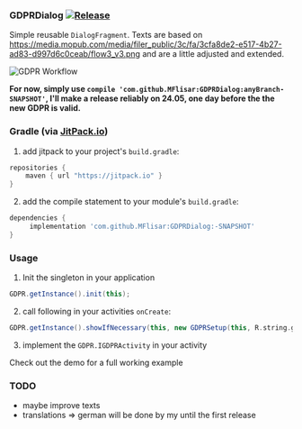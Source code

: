 ### GDPRDialog [![Release](https://jitpack.io/v/MFlisar/GDPRDialog.svg)](https://jitpack.io/#MFlisar/GDPRDialog)

Simple reusable `DialogFragment`. Texts are based on 
https://media.mopub.com/media/filer_public/3c/fa/3cfa8de2-e517-4b27-ad83-d997d6c0ceab/flow3_v3.png 
and are a little adjusted and extended.

![GDPR Workflow](https://github.com/MFlisar/GDPRDialog/blob/master/screenshots/workflow.png "Workflow")

**For now, simply use `compile 'com.github.MFlisar:GDPRDialog:anyBranch-SNAPSHOT'`, I'll make a release reliably on 24.05, one day before the the new GDPR is valid.**

### Gradle (via [JitPack.io](https://jitpack.io/))

1. add jitpack to your project's `build.gradle`:
```groovy
repositories {
    maven { url "https://jitpack.io" }
}
```
2. add the compile statement to your module's `build.gradle`:
```groovy
dependencies {
     implementation 'com.github.MFlisar:GDPRDialog:-SNAPSHOT'
}
```

### Usage

1. Init the singleton in your application
```groovy
GDPR.getInstance().init(this);
```
2. call following in your activities `onCreate`:
```groovy
GDPR.getInstance().showIfNecessary(this, new GDPRSetup(this, R.string.gdpr_network_admob));
```
3. implement the `GDPR.IGDPRActivity` in your activity

Check out the demo for a full working example

### TODO

* maybe improve texts
* translations => german will be done by my until the first release